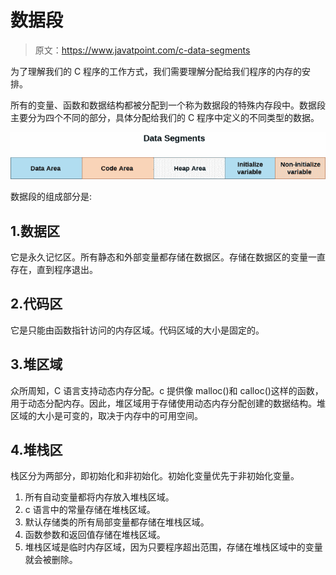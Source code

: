 # 数据段

> 原文：<https://www.javatpoint.com/c-data-segments>

为了理解我们的 C 程序的工作方式，我们需要理解分配给我们程序的内存的安排。

所有的变量、函数和数据结构都被分配到一个称为数据段的特殊内存段中。数据段主要分为四个不同的部分，具体分配给我们的 C 程序中定义的不同类型的数据。

![Data Segments](img/03965fe6e4d949dfff237efde7218c58.png)

数据段的组成部分是:

## 1.数据区

它是永久记忆区。所有静态和外部变量都存储在数据区。存储在数据区的变量一直存在，直到程序退出。

## 2.代码区

它是只能由函数指针访问的内存区域。代码区域的大小是固定的。

## 3.堆区域

众所周知，C 语言支持动态内存分配。c 提供像 malloc()和 calloc()这样的函数，用于动态分配内存。因此，堆区域用于存储使用动态内存分配创建的数据结构。堆区域的大小是可变的，取决于内存中的可用空间。

## 4.堆栈区

栈区分为两部分，即初始化和非初始化。初始化变量优先于非初始化变量。

1.  所有自动变量都将内存放入堆栈区域。
2.  c 语言中的常量存储在堆栈区域。
3.  默认存储类的所有局部变量都存储在堆栈区域。
4.  函数参数和返回值存储在堆栈区域。
5.  堆栈区域是临时内存区域，因为只要程序超出范围，存储在堆栈区域中的变量就会被删除。